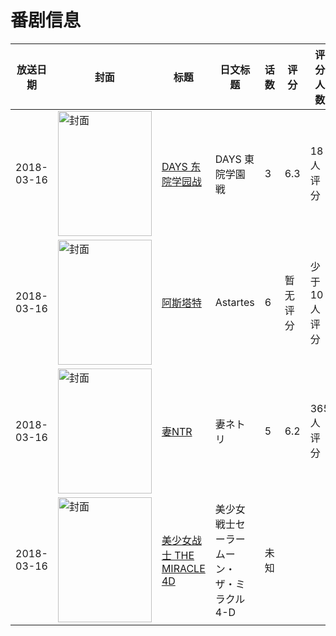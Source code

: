 # 番剧信息

|放送日期|封面|标题|日文标题|话数|评分|评分人数|
|---|---|---|---|---|---|---|
|2018-03-16|<img src="https://lain.bgm.tv/pic/cover/c/79/9f/228275_IaOI2.jpg" alt="封面" style="width:150px;height:200px;object-fit:cover;">|[DAYS 东院学园战](https://bangumi.tv/subject/228275)|DAYS 東院学園戦|3|6.3|18人评分|
|2018-03-16|<img src="https://lain.bgm.tv/pic/cover/c/a1/20/506581_Yy0Fx.jpg" alt="封面" style="width:150px;height:200px;object-fit:cover;">|[阿斯塔特](https://bangumi.tv/subject/506581)|Astartes|6|暂无评分|少于10人评分|
|2018-03-16|<img src="https://bangumi.tv/img/no_icon_subject.png" alt="封面" style="width:150px;height:200px;object-fit:cover;">|[妻NTR](https://bangumi.tv/subject/234071)|妻ネトリ|5|6.2|365人评分|
|2018-03-16|<img src="https://lain.bgm.tv/pic/cover/c/7f/59/536595_442nc.jpg" alt="封面" style="width:150px;height:200px;object-fit:cover;">|[美少女战士 THE MIRACLE 4D](https://bangumi.tv/subject/536595)|美少女戦士セーラームーン・ザ・ミラクル 4-D|未知|||
